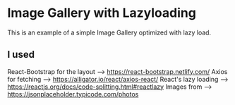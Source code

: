# Image Gallery with Lazyloading

This is an example of a simple Image Gallery optimized with lazy load.

## I used

React-Bootstrap for the layout --> https://react-bootstrap.netlify.com/
Axios for fetching --> https://alligator.io/react/axios-react/
React's lazy loading --> https://reactjs.org/docs/code-splitting.html#reactlazy
Images from --> https://jsonplaceholder.typicode.com/photos
